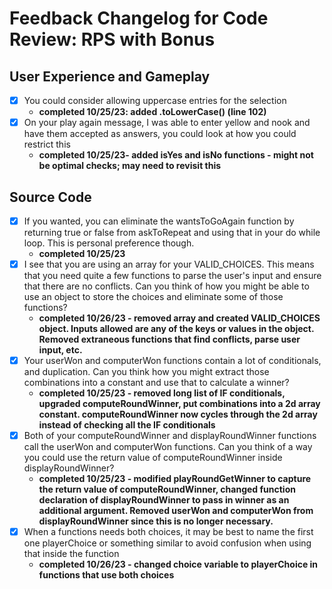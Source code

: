 # Feedback Changelog for Code Review: RPS with Bonus #

## User Experience and Gameplay ##

- [x] You could consider allowing uppercase entries for the selection 
  - **completed 10/25/23: added .toLowerCase() (line 102)**
- [x] On your play again message, I was able to enter yellow and nook and have them accepted as answers, you could look at how you could restrict this 
  - **completed 10/25/23- added isYes and isNo functions - might not be optimal checks; may need to revisit this**

## Source Code ##

- [x] If you wanted, you can eliminate the wantsToGoAgain function by returning true or false from askToRepeat and using that in your do while loop. This is personal preference though.
  - **completed 10/25/23**
- [x] I see that you are using an array for your VALID_CHOICES. This means that you need quite a few functions to parse the user's input and ensure that there are no conflicts. Can you think of how you might be able to use an object to store the choices and eliminate some of those functions?
  - **completed 10/26/23  - removed array and created VALID_CHOICES object. Inputs allowed are any of the keys or values in the object. Removed extraneous functions that find conflicts, parse user input, etc.**
- [x] Your userWon and computerWon functions contain a lot of conditionals, and duplication. Can you think how you might extract those combinations into a constant and use that to calculate a winner? 
  - **completed 10/25/23 - removed long list of IF conditionals, upgraded computeRoundWinner, put combinations into a 2d array constant. computeRoundWinner now cycles through the 2d array instead of checking all the IF conditionals**
- [x] Both of your computeRoundWinner and displayRoundWinner functions call the userWon and computerWon functions. Can you think of a way you could use the return value of computeRoundWinner inside displayRoundWinner?
  - **completed 10/25/23 - modified playRoundGetWinner to capture the return value of computeRoundWinner, changed function declaration of displayRoundWinner to pass in winner as an additional argument. Removed userWon and computerWon from displayRoundWinner since this is no longer necessary.**
- [x] When a functions needs both choices, it may be best to name the first one playerChoice or something similar to avoid confusion when using that inside the function
  - **completed 10/26/23  - changed choice variable to playerChoice in functions that use both choices**